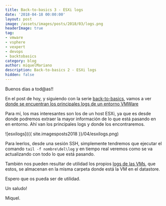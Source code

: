 ```yaml
---
title: Back-to-basics 3 - ESXi logs
date: '2018-04-18 00:00:00'
layout: post
image: /assets/images/posts/2018/03/logs.png
headerImage: true
tag:
- vmware
- vsphere
- vexpert
- devops
- backtobasics
category: blog
author: miquelMariano
description: Back-to-basics 2 - ESXi logs
hidden: false
---
```


Buenos dias a tod@as!!

En el post de hoy, y siguiendo con la serie [back-to-basics](https://miquelmariano.github.io/tags/#backtobasics), vamos a ver [donde se encuentran los principales logs de un entorno VMWare](https://kb.vmware.com/s/article/1021806)

Para mí, los mas interesantes son los de un host ESXi, ya que es desde donde podremos extraer la mayor información de lo que está pasando en en entorno. Ahí van los principales logs y donde los encontraremos.

![esxilogs]({{ site.imagesposts2018 }}/04/esxilogs.png)

Para leerlos, desde una sesión SSH, simplemente tendremos que ejecutar el comando `tail -f nombre\del\log` y en tiempo real veremos como se va actualizando con todo lo que está pasando.

También nos pueden resultar de utilidad los propios [logs de las VMs](https://www.ncora.com/blog/configuracion-de-logs-en-maquinas-virtuales/), que estos, se almacenan en la misma carpeta donde está la VM en el datastore.

Espero que os pueda ser de utilidad.


Un saludo!

Miquel.



